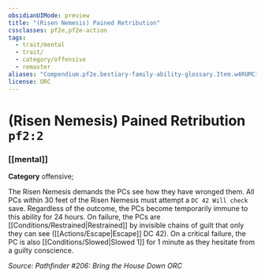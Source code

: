 ```yaml
---
obsidianUIMode: preview
title: "(Risen Nemesis) Pained Retribution"
cssclasses: pf2e,pf2e-action
tags:
  - trait/mental
  - trait/
  - category/offensive
  - remaster
aliases: "Compendium.pf2e.bestiary-family-ability-glossary.Item.w4RUMCiHixgqJiy7"
license: ORC
---
```

# (Risen Nemesis) Pained Retribution `pf2:2`

### [[mental]]

**Category** offensive; 




The Risen Nemesis demands the PCs see how they have wronged them. All PCs within 30 feet of the Risen Nemesis must attempt a `DC 42 Will check` save. Regardless of the outcome, the PCs become temporarily immune to this ability for 24 hours. On failure, the PCs are [[Conditions/Restrained|Restrained]] by invisible chains of guilt that only they can see ([[Actions/Escape|Escape]] DC 42). On a critical failure, the PC is also [[Conditions/Slowed|Slowed 1]] for 1 minute as they hesitate from a guilty conscience.

*Source: Pathfinder #206: Bring the House Down*
*ORC*